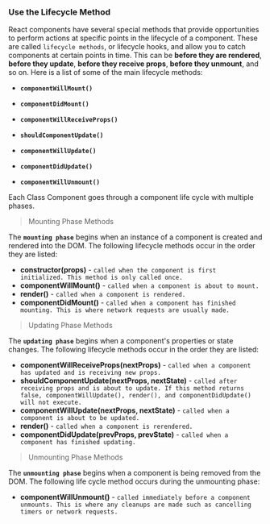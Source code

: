 ### Use the Lifecycle Method 

React components have several special methods that provide opportunities to perform actions at specific points 
in the lifecycle of a component. These are called `lifecycle methods`, or lifecycle hooks, and allow you to catch components 
at certain points in time. This can be **before they are rendered**, **before they update**, **before they receive props**, **before they unmount**, and so on. Here is a list of some of the main lifecycle methods:

* **`componentWillMount()`**

* **`componentDidMount()`**

* **`componentWillReceiveProps()`**

* **`shouldComponentUpdate()`**

* **`componentWillUpdate()`**

* **`componentDidUpdate()`**

* **`componentWillUnmount()`**


Each Class Component goes through a component life cycle with multiple phases. 

> Mounting Phase Methods

The **`mounting phase`** begins when an instance of a component is created and rendered into the DOM. The following lifecycle methods occur in the order they are listed:

   * **constructor(props)** - `called when the component is first initialized. This method is only called once.`
   * **componentWillMount()** - `called when a component is about to mount.`
   * **render()** - `called when a component is rendered.`
   * **componentDidMount()** - `called when a component has finished mounting. This is where network requests are usually made.`

> Updating Phase Methods

The **`updating phase`** begins when a component's properties or state changes. The following lifecycle methods occur in the order they are listed:

   * **componentWillReceiveProps(nextProps)** - `called when a component has updated and is receiving new props.`
   * **shouldComponentUpdate(nextProps, nextState)** - `called after receiving props and is about to update. If this method returns false, componentWillUpdate(), render(), and componentDidUpdate() will not execute.`
   * **componentWillUpdate(nextProps, nextState)** - `called when a component is about to be updated.`
   * **render()** - `called when a component is rerendered.`
   * **componentDidUpdate(prevProps, prevState)** - `called when a component has finished updating.`

> Unmounting Phase Methods

The **`unmounting phase`** begins when a component is being removed from the DOM. The following life cycle method occurs during the unmounting phase:

   * **componentWillUnmount()** - `called immediately before a component unmounts. This is where any cleanups are made such as cancelling timers or network requests.`

